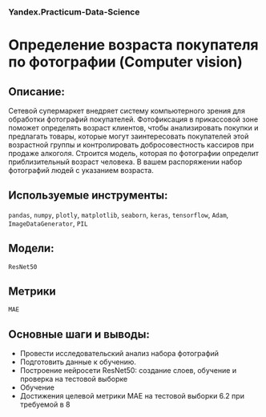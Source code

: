 ### Yandex.Practicum-Data-Science

# Определение возраста покупателя по фотографии (Computer vision)

## Описание:
Сетевой супермаркет внедряет систему компьютерного зрения для обработки фотографий покупателей. Фотофиксация в прикассовой зоне поможет определять возраст клиентов, чтобы анализировать покупки и предлагать товары, которые могут заинтересовать покупателей этой возрастной группы и контролировать добросовестность кассиров при продаже алкоголя. Строится модель, которая по фотографии определит приблизительный возраст человека. В вашем распоряжении набор фотографий людей с указанием возраста.

## Используемые инструменты:
`pandas`, `numpy`, `plotly`, `matplotlib`, `seaborn`, `keras`, `tensorflow`, `Adam`, `ImageDataGenerator`, `PIL`

## Модели:
`ResNet50`

## Метрики
`MAE`

## Основные шаги и выводы:
* Провести исследовательский анализ набора фотографий
* Подготовить данные к обучению.
* Построение нейросети ResNet50: создание слоев, обучение и проверка на тестовой выборке
* Обучение
* Достижения целевой метрики MAE на тестовой выборки 6.2 при требуемой в 8
